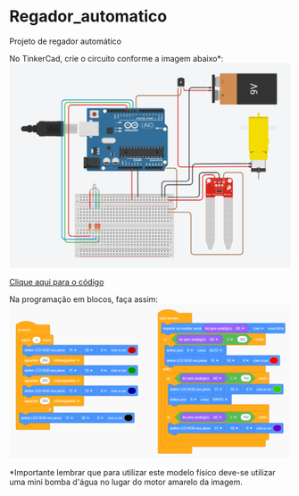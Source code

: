 # Regador_automatico
Projeto de regador automático

No TinkerCad, crie o circuito conforme a imagem abaixo*:
<img src="Regador_automatico.png">

<a href="Regador_automatico.ino">Clique aqui para o código</a>

Na programação em blocos, faça assim:
<img src="Regador_automatico/Regador_automatico2.png">

*Importante lembrar que para utilizar este modelo físico deve-se utilizar uma mini bomba d'água no lugar do motor amarelo da imagem.
